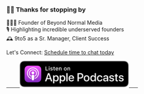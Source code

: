 ### 👋🏾 Thanks for stopping by

 🧙🏾‍♂️  Founder of Beyond Normal Media               <br>
 🎙️ Highlighting incredible underserved founders <br>
 🕰️  9to5 as a Sr. Manager, Client Success        <br>
 
Let's Connect: <a href="https://calendly.com/beyondnormalmedia">Schedule time to chat today</a>

<a href="https://podcasts.apple.com/us/podcast/beyond-normal/id1514971138">
         <img alt="Apple" src="https://github.com/TallData/TallData/blob/main/US_UK_Apple_Podcasts_Listen_Badge_RGB.svg"
         width=130" height="70">
      </a>

<!--
**TallData/TallData** is a ✨ _special_ ✨ repository because its `README.md` (this file) appears on your GitHub profile.

Here are some ideas to get you started:


- 🌱 I’m currently learning ...
- 👯 I’m looking to collaborate on ...
- 🤔 I’m looking for help with ...
- 💬 Ask me about ...
- 📫 How to reach me: ...
- 😄 Pronouns: ...
- ⚡ Fun fact: ...
-->
